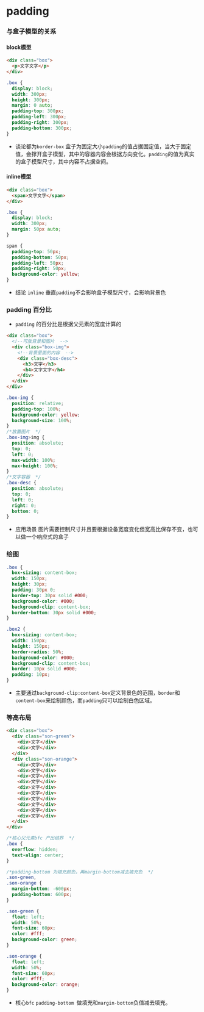 # padding

### 与盒子模型的关系

#### block模型

```html
<div class="box">
  <p>文字文字</p>
</div>
```

```css
.box {
  display: block;
  width: 300px;
  height: 300px;
  margin: 0 auto;
  padding-top: 300px;
  padding-left: 300px;
  padding-right: 300px;
  padding-bottom: 300px;
}
```

-  谈论都为`border-box` 盒子为固定大小`padding`的值占据固定值，当大于固定值，会撑开盒子模型，其中的容器内容会根据方向变化。`padding`的值为真实的盒子模型尺寸，其中内容不占据空间。

#### inline模型

```html
<div class="box">
  <span>文字文字</span>
</div>
```

```css
.box {
  display: block;
  width: 300px;
  margin: 50px auto;
}

span {
  padding-top: 50px;
  padding-bottom: 50px;
  padding-left: 50px;
  padding-right: 50px;
  background-color: yellow;
}
```

- 结论 `inline` 垂直`padding`不会影响盒子模型尺寸，会影响背景色



### padding 百分比

- `padding` 的百分比是根据父元素的宽度计算的

```html
<div class="box">
  <!--可放背景和图片  -->
  <div class="box-img">
    <!--背景里面的内容  -->
    <div class="box-desc">
      <h3>文字</h3>
      <h4>文字文字</h4>
    </div>
  </div>
</div>
```

```css
.box-img {
  position: relative;
  padding-top: 100%;
  background-color: yellow;
  background-size: 100%;
}
/*放置图片  */
.box-img>img {
  position: absolute;
  top: 0;
  left: 0;
  max-width: 100%;
  max-height: 100%;
}
/*文字容器  */
.box-desc {
  position: absolute;
  top: 0;
  left: 0;
  right: 0;
  bottom: 0;
}
```

- 应用场景 图片需要控制尺寸并且要根据设备宽度变化但宽高比保存不变，也可以做一个响应式的盒子


### 绘图

```css
.box {
  box-sizing: content-box;
  width: 150px;
  height: 30px;
  padding: 30px 0;
  border-top: 30px solid #000;
  background-color: #000;
  background-clip: content-box;
  border-bottom: 30px solid #000;
}

.box2 {
  box-sizing: content-box;
  width: 150px;
  height: 150px;
  border-radius: 50%;
  background-color: #000;
  background-clip: content-box;
  border: 10px solid #000;
  padding: 10px;
}
```

- 主要通过`background-clip:content-box`定义背景色的范围，`border`和`content-box`来绘制颜色，而`padding`只可以绘制白色区域。





### 等高布局

```html
<div class="box">
  <div class="son-green">
    <div>文字</div>
    <div>文字</div>
  </div>
  <div class="son-orange">
    <div>文字</div>
    <div>文字</div>
    <div>文字</div>
    <div>文字</div>
    <div>文字</div>
    <div>文字</div>
    <div>文字</div>
    <div>文字</div>
    <div>文字</div>
    <div>文字</div>
  </div>
</div>
```

```css
/*核心父元素bfc 产出结界  */
.box {
  overflow: hidden;
  text-align: center;
}

/*padding-bottom 为填充颜色，再margin-bottom减去填充色  */
.son-green,
.son-orange {
  margin-bottom: -600px;
  padding-bottom: 600px;
}

.son-green {
  float: left;
  width: 50%;
  font-size: 60px;
  color: #fff;
  background-color: green;
}

.son-orange {
  float: left;
  width: 50%;
  font-size: 60px;
  color: #fff;
  background-color: orange;
}
```

- 核心`bfc` `padding-bottom `做填充和`margin-bottom`负值减去填充。 
